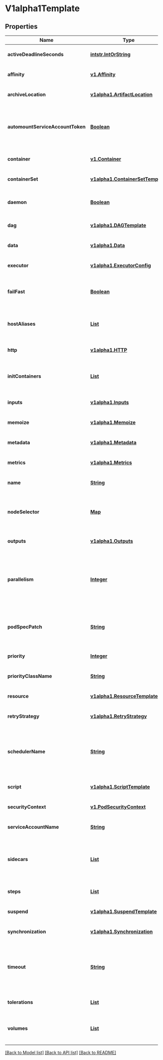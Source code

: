 # V1alpha1Template
## Properties

Name | Type | Description | Notes
------------ | ------------- | ------------- | -------------
**activeDeadlineSeconds** | [**intstr.IntOrString**](intstr.IntOrString.md) |  | [optional] [default to null]
**affinity** | [**v1.Affinity**](v1.Affinity.md) |  | [optional] [default to null]
**archiveLocation** | [**v1alpha1.ArtifactLocation**](v1alpha1.ArtifactLocation.md) |  | [optional] [default to null]
**automountServiceAccountToken** | [**Boolean**](boolean.md) | AutomountServiceAccountToken indicates whether a service account token should be automatically mounted in pods. ServiceAccountName of ExecutorConfig must be specified if this value is false. | [optional] [default to null]
**container** | [**v1.Container**](v1.Container.md) |  | [optional] [default to null]
**containerSet** | [**v1alpha1.ContainerSetTemplate**](v1alpha1.ContainerSetTemplate.md) |  | [optional] [default to null]
**daemon** | [**Boolean**](boolean.md) | Deamon will allow a workflow to proceed to the next step so long as the container reaches readiness | [optional] [default to null]
**dag** | [**v1alpha1.DAGTemplate**](v1alpha1.DAGTemplate.md) |  | [optional] [default to null]
**data** | [**v1alpha1.Data**](v1alpha1.Data.md) |  | [optional] [default to null]
**executor** | [**v1alpha1.ExecutorConfig**](v1alpha1.ExecutorConfig.md) |  | [optional] [default to null]
**failFast** | [**Boolean**](boolean.md) | FailFast, if specified, will fail this template if any of its child pods has failed. This is useful for when this template is expanded with &#x60;withItems&#x60;, etc. | [optional] [default to null]
**hostAliases** | [**List**](v1.HostAlias.md) | HostAliases is an optional list of hosts and IPs that will be injected into the pod spec +patchStrategy&#x3D;merge +patchMergeKey&#x3D;ip | [optional] [default to null]
**http** | [**v1alpha1.HTTP**](v1alpha1.HTTP.md) |  | [optional] [default to null]
**initContainers** | [**List**](v1alpha1.UserContainer.md) | InitContainers is a list of containers which run before the main container. +patchStrategy&#x3D;merge +patchMergeKey&#x3D;name | [optional] [default to null]
**inputs** | [**v1alpha1.Inputs**](v1alpha1.Inputs.md) |  | [optional] [default to null]
**memoize** | [**v1alpha1.Memoize**](v1alpha1.Memoize.md) |  | [optional] [default to null]
**metadata** | [**v1alpha1.Metadata**](v1alpha1.Metadata.md) |  | [optional] [default to null]
**metrics** | [**v1alpha1.Metrics**](v1alpha1.Metrics.md) |  | [optional] [default to null]
**name** | [**String**](string.md) | Name is the name of the template | [optional] [default to null]
**nodeSelector** | [**Map**](string.md) | NodeSelector is a selector to schedule this step of the workflow to be run on the selected node(s). Overrides the selector set at the workflow level. | [optional] [default to null]
**outputs** | [**v1alpha1.Outputs**](v1alpha1.Outputs.md) |  | [optional] [default to null]
**parallelism** | [**Integer**](integer.md) | Parallelism limits the max total parallel pods that can execute at the same time within the boundaries of this template invocation. If additional steps/dag templates are invoked, the pods created by those templates will not be counted towards this total. | [optional] [default to null]
**podSpecPatch** | [**String**](string.md) | PodSpecPatch holds strategic merge patch to apply against the pod spec. Allows parameterization of container fields which are not strings (e.g. resource limits). | [optional] [default to null]
**priority** | [**Integer**](integer.md) | Priority to apply to workflow pods. | [optional] [default to null]
**priorityClassName** | [**String**](string.md) | PriorityClassName to apply to workflow pods. | [optional] [default to null]
**resource** | [**v1alpha1.ResourceTemplate**](v1alpha1.ResourceTemplate.md) |  | [optional] [default to null]
**retryStrategy** | [**v1alpha1.RetryStrategy**](v1alpha1.RetryStrategy.md) |  | [optional] [default to null]
**schedulerName** | [**String**](string.md) | If specified, the pod will be dispatched by specified scheduler. Or it will be dispatched by workflow scope scheduler if specified. If neither specified, the pod will be dispatched by default scheduler. +optional | [optional] [default to null]
**script** | [**v1alpha1.ScriptTemplate**](v1alpha1.ScriptTemplate.md) |  | [optional] [default to null]
**securityContext** | [**v1.PodSecurityContext**](v1.PodSecurityContext.md) |  | [optional] [default to null]
**serviceAccountName** | [**String**](string.md) | ServiceAccountName to apply to workflow pods | [optional] [default to null]
**sidecars** | [**List**](v1alpha1.UserContainer.md) | Sidecars is a list of containers which run alongside the main container Sidecars are automatically killed when the main container completes +patchStrategy&#x3D;merge +patchMergeKey&#x3D;name | [optional] [default to null]
**steps** | [**List**](object.md) | Steps define a series of sequential/parallel workflow steps | [optional] [default to null]
**suspend** | [**v1alpha1.SuspendTemplate**](v1alpha1.SuspendTemplate.md) |  | [optional] [default to null]
**synchronization** | [**v1alpha1.Synchronization**](v1alpha1.Synchronization.md) |  | [optional] [default to null]
**timeout** | [**String**](string.md) | Timout allows to set the total node execution timeout duration counting from the node&#39;s start time. This duration also includes time in which the node spends in Pending state. This duration may not be applied to Step or DAG templates. | [optional] [default to null]
**tolerations** | [**List**](v1.Toleration.md) | Tolerations to apply to workflow pods. +patchStrategy&#x3D;merge +patchMergeKey&#x3D;key | [optional] [default to null]
**volumes** | [**List**](v1.Volume.md) | Volumes is a list of volumes that can be mounted by containers in a template. +patchStrategy&#x3D;merge +patchMergeKey&#x3D;name | [optional] [default to null]

[[Back to Model list]](../README.md#documentation-for-models) [[Back to API list]](../README.md#documentation-for-api-endpoints) [[Back to README]](../README.md)

